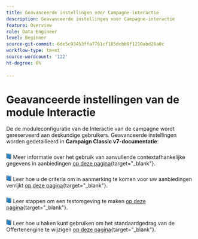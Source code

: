 ```yaml
---
title: Geavanceerde instellingen voor Campagne-interactie
description: Geavanceerde instellingen voor Campagne-interactie
feature: Overview
role: Data Engineer
level: Beginner
source-git-commit: 6de5c93453ffa7761cf185dcbb9f1210abd26a0c
workflow-type: tm+mt
source-wordcount: '122'
ht-degree: 0%

---
```


# Geavanceerde instellingen van de module Interactie

De de moduleconfiguratie van de Interactie van de campagne wordt gereserveerd aan deskundige gebruikers. Geavanceerde instellingen worden gedetailleerd in **Campaign Classic v7-documentatie**:

![](../assets/do-not-localize/book.png) Meer informatie over het gebruik van aanvullende contextafhankelijke gegevens in aanbiedingen [op deze pagina](https://experienceleague.adobe.com/docs/campaign-classic/using/managing-offers/advanced-parameters/additional-data.html){target=&quot;_blank&quot;}.

![](../assets/do-not-localize/book.png) Leer hoe u de criteria om in aanmerking te komen voor uw aanbiedingen verrijkt [op deze pagina](https://experienceleague.adobe.com/docs/campaign-classic/using/managing-offers/advanced-parameters/extension-example.html){target=&quot;_blank&quot;}.

![](../assets/do-not-localize/book.png) Leer stappen om een testomgeving te maken  [op deze pagina](https://experienceleague.adobe.com/docs/campaign-classic/using/managing-offers/advanced-parameters/creating-a-test-environment.html){target=&quot;_blank&quot;}.

![](../assets/do-not-localize/book.png) Leer hoe u haken kunt gebruiken om het standaardgedrag van de Offertenengine te wijzigen [op deze pagina](https://experienceleague.adobe.com/docs/campaign-classic/using/managing-offers/advanced-parameters/hooks.html){target=&quot;_blank&quot;}.


